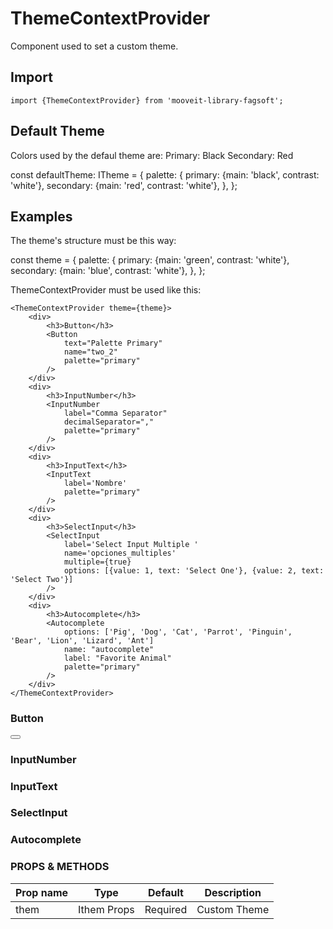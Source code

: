 # ThemeContextProvider
<p>
Component used to set a custom theme.
</p>

## Import
    import {ThemeContextProvider} from 'mooveit-library-fagsoft';

## Default Theme
<p>
Colors used by the defaul theme are:
Primary: Black
Secondary: Red
</p>
    const defaultTheme: ITheme = {
        palette: {
            primary: {main: 'black', contrast: 'white'},
            secondary: {main: 'red', contrast: 'white'},
        },
    };

## Examples
<p>
The theme's structure must be this way:
</p>
    const theme = {
        palette: {
            primary: {main: 'green', contrast: 'white'},
            secondary: {main: 'blue', contrast: 'white'},
        },
    };
    
<p>
ThemeContextProvider must be used like this:
</p>  

    <ThemeContextProvider theme={theme}>
        <div>
            <h3>Button</h3>
            <Button 
                text="Palette Primary" 
                name="two_2" 
                palette="primary" 
            />
        </div>
        <div>
            <h3>InputNumber</h3>
            <InputNumber 
                label="Comma Separator" 
                decimalSeparator=","
                palette="primary"
            />
        </div>
        <div>
            <h3>InputText</h3>
            <InputText 
                label='Nombre' 
                palette="primary"
            />
        </div>
        <div>
            <h3>SelectInput</h3>
            <SelectInput 
                label='Select Input Multiple ' 
                name='opciones_multiples' 
                multiple={true} 
                options: [{value: 1, text: 'Select One'}, {value: 2, text: 'Select Two'}] 
            />
        </div>
        <div>
            <h3>Autocomplete</h3>
            <Autocomplete
                options: ['Pig', 'Dog', 'Cat', 'Parrot', 'Pinguin', 'Bear', 'Lion', 'Lizard', 'Ant']
                name: "autocomplete" 
                label: "Favorite Animal"
                palette="primary"
            />
        </div>
    </ThemeContextProvider>
    
<ThemeContextProvider theme={theme}>
    <div>
        <h3>Button</h3>
        <Button text="Palette Primary" name="two_2" palette="primary" />
    </div>
    <div>
        <h3>InputNumber</h3>
        <InputNumber label="Comma Separator" decimalSeparator="," palette="primary"/>
    </div>
    <div>
        <h3>InputText</h3>
        <InputText label='Nombre' palette="primary"/>
    </div>
    <div>
        <h3>SelectInput</h3>
        <SelectInput label='Select Input Multiple ' name='opciones_multiples' multiple={true} />
    </div>
    <div>
        <h3>Autocomplete</h3>
        <Autocomplete palette="primary"/>
    </div>
</ThemeContextProvider>

### PROPS & METHODS
| Prop name   |Type| Default|Description|
| --------- |-------|-------|-------|
| them    | Ithem Props |Required| Custom Theme |
